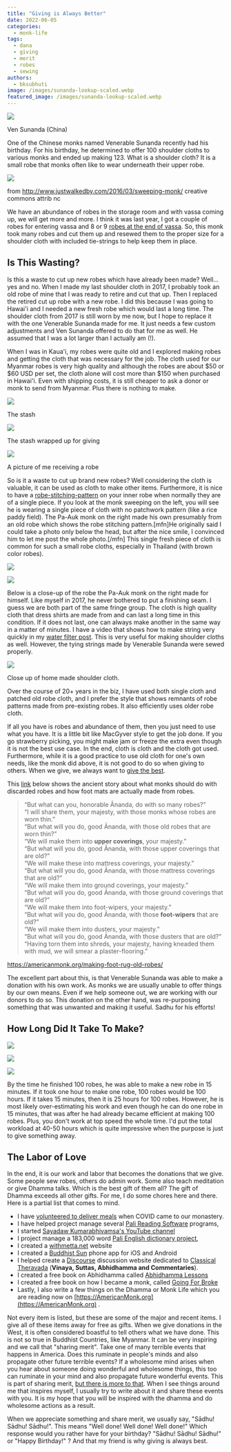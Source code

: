 ```yaml
---
title: "Giving is Always Better"
date: 2022-06-05
categories: 
  - monk-life
tags: 
  - dana
  - giving
  - merit
  - robes
  - sewing
authors: 
  - bksubhuti
image: /images/sunanda-lookup-scaled.webp
featured_image: /images/sunanda-lookup-scaled.webp
---
```


![](/images/sunanda-lookup-1024x576.webp)

Ven Sunanda (China)

One of the Chinese monks named Venerable Sunanda recently had his birthday. For his birthday, he determined to offer 100 shoulder cloths to various monks and ended up making 123. What is a shoulder cloth? It is a small robe that monks often like to wear underneath their upper robe.

![](/images/Sweeping-Monk.webp)

from http://www.justwalkedby.com/2016/03/sweeping-monk/ creative commons attrib nc

We have an abundance of robes in the storage room and with vassa coming up, we will get more and more. I think it was last year, I got a couple of robes for entering vassa and 8 or 9 [robes at the end of vassa](https://americanmonk.org/how-long-do-monks-robes-last/). So, this monk took many robes and cut them up and resewed them to the proper size for a shoulder cloth with included tie-strings to help keep them in place.

## Is This Wasting?

Is this a waste to cut up new robes which have already been made? Well... yes and no. When I made my last shoulder cloth in 2017, I probably took an old robe of mine that I was ready to retire and cut that up. Then I replaced the retired cut up robe with a new robe. I did this because I was going to Hawai'i and I needed a new fresh robe which would last a long time. The shoulder cloth from 2017 is still worn by me now, but I hope to replace it with the one Venerable Sunanda made for me. It just needs a few custom adjustments and Ven Sunanda offered to do that for me as well. He assumed that I was a lot larger than I actually am (!).

When I was in Kaua'i, my robes were quite old and I explored making robes and getting the cloth that was necessary for the job. The cloth used for our Myanmar robes is very high quality and although the robes are about $50 or $60 USD per set, the cloth alone will cost more than $150 when purchased in Hawai'i. Even with shipping costs, it is still cheaper to ask a donor or monk to send from Myanmar. Plus there is nothing to make.

![](/images/robe-stack-768x1024.webp)

The stash

![](/images/robe-stack-plastic-768x1024.webp)

The stash wrapped up for giving

![](/images/robe-giving-768x1024.webp)

A picture of me receiving a robe

So is it a waste to cut up brand new robes? Well considering the cloth is valuable, it can be used as cloth to make other items. Furthermore, it is nice to have a [robe-stitching-pattern](https://americanmonk.org/buddhist-monks-robes-information/) on your inner robe when normally they are of a single piece. If you look at the monk sweeping on the left, you will see he is wearing a single piece of cloth with no patchwork pattern (like a rice paddy field). The Pa-Auk monk on the right made his own presumably from an old robe which shows the robe stitching pattern.\[mfn\]He originally said I could take a photo only below the head, but after the nice smile, I convinced him to let me post the whole photo.\[/mfn\] This single fresh piece of cloth is common for such a small robe cloths, especially in Thailand (with brown color robes).

![](/images/Sweeping-Monk.webp)

![](/images/shoulder-robe-rotated.webp)

Below is a close-up of the robe the Pa-Auk monk on the right made for himself. Like myself in 2017, he never bothered to put a finishing seam. I guess we are both part of the same fringe group. The cloth is high quality cloth that dress shirts are made from and can last a long time in this condition. If it does not last, one can always make another in the same way in a matter of minutes. I have a video that shows how to make string very quickly in my [water filter post](https://americanmonk.org/make-monk-filter-3-minutes/). This is very useful for making shoulder cloths as well. However, the tying strings made by Venerable Sunanda were sewed properly.

![](/images/shoulder-robe-close.webp)

Close up of home made shoulder cloth.

Over the course of 20+ years in the biz, I have used both single cloth and patched old robe cloth, and I prefer the style that shows remnants of robe patterns made from pre-existing robes. It also efficiently uses older robe cloth.

If all you have is robes and abundance of them, then you just need to use what you have. It is a little bit like MacGyver style to get the job done. If you go strawberry picking, you might make jam or freeze the extra even though it is not the best use case. In the end, cloth is cloth and the cloth got used. Furthermore, while it is a good practice to use old cloth for one's own needs, like the monk did above, it is not good to do so when giving to others. When we give, we always want to [give the best](https://americanmonk.org/only-the-best-for-buddha/).

This [link](https://americanmonk.org/making-foot-rug-old-robes/) below shows the ancient story about what monks should do with discarded robes and how foot mats are actually made from robes.

> “But what can you, honorable Ānanda, do with so many robes?”  
> “I will share them, your majesty, with those monks whose robes are worn thin.”  
> “But what will you do, good Ānanda, with those old robes that are worn thin?”  
> “We will make them into **upper coverings**, your majesty.”  
> “But what will you do, good Ānanda, with those upper coverings that are old?”  
> “We will make these into mattress coverings, your majesty.”  
> “But what will you do, good Ānanda, with those mattress coverings that are old?”  
> “We will make them into ground coverings, your majesty.”  
> “But what will you do, good Ānanda, with those ground coverings that are old?”  
> “We will make them into foot-wipers, your majesty.”  
> “But what will you do, good Ānanda, with those **foot-wipers** that are old?”  
> “We will make them into dusters, your majesty.”  
> “But what will you do, good Ānanda, with those dusters that are old?”  
> “Having torn them into shreds, your majesty, having kneaded them with mud, we will smear a plaster-flooring.”

https://americanmonk.org/making-foot-rug-old-robes/

The excellent part about this, is that Venerable Sunanda was able to make a donation with his own work. As monks we are usually unable to offer things by our own means. Even if we help someone out, we are working with our donors to do so. This donation on the other hand, was re-purposing something that was unwanted and making it useful. Sadhu for his efforts!

## How Long Did It Take To Make?

![](/images/sewing1.webp)

![](/images/sewing3.webp)

![](/images/sewing2.webp)

By the time he finished 100 robes, he was able to make a new robe in 15 minutes. If it took one hour to make one robe, 100 robes would be 100 hours. If it takes 15 minutes, then it is 25 hours for 100 robes. However, he is most likely over-estimating his work and even though he can do one robe in 15 minutes, that was after he had already became efficient at making 100 robes. Plus, you don't work at top speed the whole time. I'd put the total workload at 40-50 hours which is quite impressive when the purpose is just to give something away.

## The Labor of Love

In the end, it is our work and labor that becomes the donations that we give. Some people sew robes, others do admin work. Some also teach meditation or give Dhamma talks. Which is the best gift of them all? The gift of Dhamma exceeds all other gifts. For me, I do some chores here and there. Here is a partial list that comes to mind.  

- I have [volunteered to deliver meals](https://americanmonk.org/pa-auk-lockdown-3-living-with-covid/) when COVID came to our monastery.
- I have helped project manage several [Pali Reading Software](https://americanmonk.org/tipitaka-pali-projector/) programs,
- I started [Sayadaw Kumarabhivamsa's YouTube channel](https://www.youtube.com/channel/UC6I5SG3hkL4pXTOJh1nP22A)
- I project manage a 183,000 word [Pali English dictionary project](https://www.youtube.com/channel/UCxZN1RE1PNh9wq0h99BcFxQ),
- I created a [withmetta.net](http://withmetta.net) website
- I created a [Buddhist Sun](https://americanmonk.org/buddhist-sun-app/) phone app for iOS and Android
- I helped create a [Discourse](https://www.discourse.org) discussion website dedicated to [Classical Theravada](https://classicaltheravada.org) (**Vinaya, Suttas, Abhidhamma and Commentaries**).
- I created a free book on Abhidhamma called [Abhidhamma Lessons](https://americanmonk.org/abhidhamma-lessons/)
- I created a free book on how I became a monk, called [Going For Broke](https://americanmonk.org/book-going-for-broke/)
- Lastly, I also write a few things on the Dhamma or Monk Life which you are reading now on [https://AmericanMonk.org](https://AmericanMonk.org) .

Not every item is listed, but these are some of the major and recent items. I give all of these items away for free as gifts. When we give donations in the West, it is often considered boastful to tell others what we have done. This is not so true in Buddhist Countries, like Myanmar. It can be very inspiring and we call that "sharing merit". Take one of many terrible events that happens in America. Does this ruminate in people's minds and also propagate other future terrible events? If a wholesome mind arises when you hear about someone doing wonderful and wholesome things, this too can ruminate in your mind and also propagate future wonderful events. This is part of sharing merit, [but there is more to that](https://americanmonk.org/sabbe-satta-all-beings/). When I see things around me that inspires myself, I usually try to write about it and share these events with you. It is my hope that you will be inspired with the dhamma and do wholesome actions as a result.

When we appreciate something and share merit, we usually say, "Sādhu! Sādhu! Sādhu!". This means "Well done! Well done! Well done!" Which response would you rather have for your birthday? "Sādhu! Sādhu! Sādhu!" or "Happy Birthday!" ? And that my friend is why giving is always best.